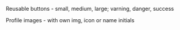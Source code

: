 Reusable buttons - small, medium, large; varning, danger, success

Profile images - with own img, icon or name initials
